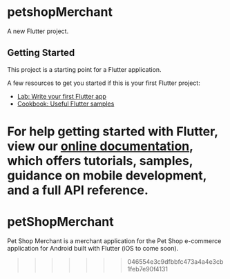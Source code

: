 # petshopMerchant

A new Flutter project.

## Getting Started

This project is a starting point for a Flutter application.

A few resources to get you started if this is your first Flutter project:

- [Lab: Write your first Flutter app](https://flutter.dev/docs/get-started/codelab)
- [Cookbook: Useful Flutter samples](https://flutter.dev/docs/cookbook)

For help getting started with Flutter, view our
[online documentation](https://flutter.dev/docs), which offers tutorials,
samples, guidance on mobile development, and a full API reference.
=======
# petShopMerchant
Pet Shop Merchant is a merchant application for the Pet Shop e-commerce application for Android built with Flutter (iOS to come soon). 
>>>>>>> 046554e3c9dfbbfc473a4a4e3cb1feb7e90f4131
